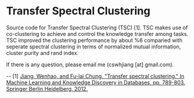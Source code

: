 # Transfer Spectral Clustering

Source code for Transfer Spectral Clustering (TSC) [1]. TSC makes use of co-clustering to achieve and control the knowledge transfer among tasks. TSC improved the clustering performance by about %6 comparied with seperate spectral clustering in terms of normalized mutual information, cluster purity and rand index.

If there is any question, please email me (cswhjiang [at] gmail.com).

--
[1] [Jiang, Wenhao, and Fu-lai Chung. "Transfer spectral clustering." In Machine Learning and Knowledge Discovery in Databases, pp. 789-803. Springer Berlin Heidelberg, 2012.](http://link.springer.com/chapter/10.1007%2F978-3-642-33486-3_50)
